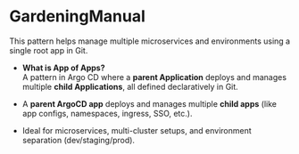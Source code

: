 # GardeningManual

This pattern helps manage multiple microservices and environments using a single root app in Git.

- **What is App of Apps?**  
    A pattern in Argo CD where a **parent Application** deploys and manages multiple **child Applications**, all defined declaratively in Git.
    
- A **parent ArgoCD app** deploys and manages multiple **child apps** (like app configs, namespaces, ingress, SSO, etc.).
    
- Ideal for microservices, multi-cluster setups, and environment separation (dev/staging/prod).
